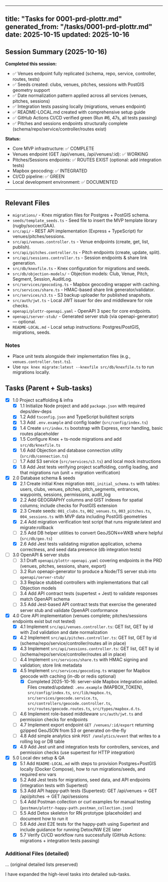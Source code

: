 <!-- Project tasks derived from PRD: updated 2025-10-16 -->
---
title: "Tasks for 0001-prd-plottr.md"
generated_from: "/tasks/0001-prd-plottr.md"
date: 2025-10-15
updated: 2025-10-16
---

## Session Summary (2025-10-16)

**Completed this session:**
- ✅ Venues endpoint fully replicated (schema, repo, service, controller, routes, tests)
- ✅ Seeds created: clubs, venues, pitches, sessions with PostGIS geometry support
- ✅ Date normalization pattern applied across all services (venues, pitches, sessions)
- ✅ Integration tests passing locally (migrations, venues endpoint)
- ✅ README-LOCAL.md created with comprehensive setup guide
- ✅ GitHub Actions CI/CD verified green (Run #6, 47s, all tests passing)
- ✅ Pitches and sessions endpoints structurally complete (schema/repo/service/controller/routes exist)

**Status:**
- Core MVP infrastructure: ✅ COMPLETE
- Venues endpoint (GET /api/venues, /api/venues/:id): ✅ WORKING
- Pitches/Sessions endpoints: ✅ ROUTES EXIST (optional: add integration tests)
- Mapbox geocoding: ✅ INTEGRATED
- CI/CD pipeline: ✅ GREEN
- Local development environment: ✅ DOCUMENTED

---

## Relevant Files

- `migrations/` - Knex migration files for Postgres + PostGIS schema.
- `seeds/template_seeds.ts` - Seed file to insert the MVP template library (rugby/soccer/GAA).
- `src/api/` - REST API implementation (Express + TypeScript) for venues/pitches/sessions.
- `src/api/venues.controller.ts` - Venue endpoints (create, get, list, publish).
- `src/api/pitches.controller.ts` - Pitch endpoints (create, update, split).
- `src/api/sessions.controller.ts` - Session endpoints & share link generation.
- `src/db/knexfile.ts` - Knex configuration for migrations and seeds.
- `src/db/objection-models/` - Objection models: Club, Venue, Pitch, Segment, Session, AuditLog.
- `src/services/geocoding.ts` - Mapbox geocoding wrapper with caching.
- `src/services/share.ts` - HMAC-based share link generator/validator.
- `src/services/s3.ts` - S3 backup uploader for published snapshots.
- `src/auth/jwt.ts` - Local JWT issuer for dev and middleware for role checks.
- `openapi/plottr-openapi.yaml` - OpenAPI 3 spec for core endpoints.
- `openapi/server-stub/` - Generated server stub (via openapi-generator) — optional.
- `README-LOCAL.md` - Local setup instructions: Postgres/PostGIS, migrations, seeds.

### Notes

- Place unit tests alongside their implementation files (e.g., `venues.controller.test.ts`).
- Use `npx knex migrate:latest --knexfile src/db/knexfile.ts` to run migrations locally.

## Tasks (Parent + Sub-tasks)

- [x] 1.0 Project scaffolding & infra
  - [x] 1.1 Initialize Node project and add `package.json` with required deps/dev-deps
  - [x] 1.2 Add `tsconfig.json` and TypeScript build/test scripts
  - [x] 1.3 Add `.env.example` and config loader (`src/config/index.ts`)
  - [x] 1.4 Create `src/index.ts` bootstrap with Express, error handling, basic routes placeholder
  - [x] 1.5 Configure Knex + ts-node migrations and add `src/db/knexfile.ts`
  - [x] 1.6 Add Objection and database connection utility (`src/db/connection.ts`)
  - [ ] 1.7 Add S3 service (`src/services/s3.ts`) and local mock instructions
  - [x] 1.8 Add Jest tests verifying project scaffolding, config loading, and that migrations run (unit + migration verification)

- [x] 2.0 Database schema & seeds
  - [x] 2.1 Create initial Knex migration `0001_initial_schema.ts` with tables: users, clubs, venues, pitches, pitch_segments, entrances, waypoints, sessions, permissions, audit_log
  - [x] 2.2 Add GEOGRAPHY columns and GIST indexes for spatial columns; include checks for PostGIS extension
  - [x] 2.3 Create seeds: `001_clubs.ts`, `002_venues.ts`, `003_pitches.ts`, `004_sessions.ts` with MVP data including PostGIS geometries
  - [x] 2.4 Add migration verification test script that runs migrate:latest and migrate:rollback
  - [ ] 2.5 Add DB helper utilities to convert GeoJSON↔WKB where helpful (`src/db/geo.ts`)
  - [x] 2.6 Add Jest tests validating migration application, schema correctness, and seed data presence (db integration tests)

- [ ] 3.0 OpenAPI & server stubs
  - [ ] 3.1 Draft `openapi/plottr-openapi.yaml` covering endpoints in the PRD (venues, pitches, sessions, share, export)
  - [ ] 3.2 Run openapi-generator to produce a Node/TS server stub into `openapi/server-stub/`
  - [ ] 3.3 Replace stubbed controllers with implementations that call Objection models
  - [ ] 3.4 Add API contract tests (supertest + Jest) to validate responses match OpenAPI schema
  - [ ] 3.5 Add Jest-based API contract tests that exercise the generated server stub and validate OpenAPI conformance

- [x] 4.0 Core API implementation (venues complete; pitches/sessions endpoints exist but not tested)
  - [x] 4.1 Implement `src/api/venues.controller.ts`: GET list, GET by id with Zod validation and date normalization
  - [x] 4.2 Implement `src/api/pitches.controller.ts`: GET list, GET by id (schema/repo/service/controller/routes all in place)
  - [x] 4.3 Implement `src/api/sessions.controller.ts`: GET list, GET by id (schema/repo/service/controller/routes all in place)
  - [ ] 4.4 Implement `src/services/share.ts` with HMAC signing and validation; store link metadata
  - [x] 4.5 Implement `src/services/geocoding.ts` wrapper for Mapbox geocode with caching (in-db or redis optional)
    - [x] Completed 2025-10-16: server-side Mapbox integration added. Files created/updated: `.env.example` (MAPBOX_TOKEN), `src/config/index.ts`, `src/lib/mapbox.ts`, `src/services/geocode.service.ts`, `src/controllers/geocode.controller.ts`, `src/routes/geocode.routes.ts`, `src/types/mapbox.d.ts`.
  - [ ] 4.6 Implement role-based middleware `src/auth/jwt.ts` and permission checks for endpoints
  - [ ] 4.7 Implement export endpoint `GET /venues/:id/export` returning gzipped GeoJSON from S3 or generated on-the-fly
  - [ ] 4.8 Add simple analytics sink `POST /analytics/event` that writes to a rolling log or DB table
  - [x] 4.9 Add Jest unit and integration tests for controllers, services, and permission checks (use supertest for HTTP integration)

- [x] 5.0 Local dev setup & QA
  - [x] 5.1 Add `README-LOCAL.md` with steps to provision Postgres+PostGIS locally (Docker Compose), how to run migrations/seeds, and required env vars
  - [x] 5.2 Add Jest tests for migrations, seed data, and API endpoints (integration tests with Supertest)
  - [x] 5.3 Add API happy-path tests (Supertest): GET /api/venues → GET /api/pitches → GET /api/sessions
  - [ ] 5.4 Add Postman collection or curl examples for manual testing (`postman/plottr-happy-path.postman_collection.json`)
  - [ ] 5.5 Add Detox skeleton for RN prototype (placeholder) and document how to run it
  - [ ] 5.6 Add Jest E2E tests for the happy-path using Supertest and include guidance for running Detox/NW E2E later
  - [x] 5.7 Verify CI/CD workflow runs successfully (GitHub Actions: migrations + integration tests passing)

### Additional Files (detailed)

... (original detailed lists preserved)

I have expanded the high-level tasks into detailed sub-tasks.
